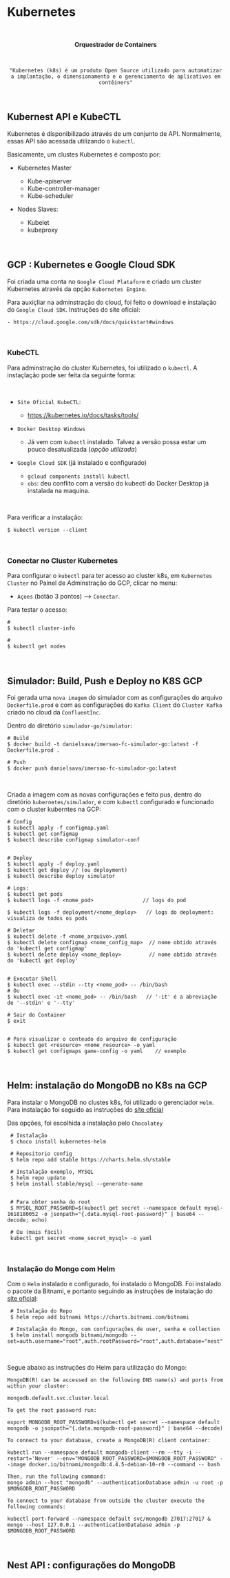 # Kubernetes

<center>

<br>

<b>Orquestrador de Containers</b>

<br>

    "Kubernetes (k8s) é um produto Open Source utilizado para automatizar a implantação, o dimensionamento e o gerenciamento de aplicativos em contêiners"

</center>

<br>

## Kubernest API e KubeCTL

Kubernetes é disponibilizado através de um conjunto de API. Normalmente, essas API são acessada utilizando o `kubectl`.

Basicamente, um clustes Kubernetes é composto por:

 - Kubernetes Master
    - Kube-apiserver
    - Kube-controller-manager
    - Kube-scheduler

 - Nodes Slaves:
    - Kubelet
    - kubeproxy

<br>

## GCP : Kubernetes e Google Cloud SDK

Foi criada uma conta no `Google Cloud Plataform` e criado um cluster Kubernetes através da opção `Kubernetes Engine`.

Para auxiçliar na adminstração do cloud, foi feito o download e instalação do `Google Cloud SDK`. Instruções do site oficial:

    - https://cloud.google.com/sdk/docs/quickstart#windows


<br>

### KubeCTL 

Para adminstração do cluster Kubernetes, foi utilizado o `kubectl`. A instaçlação pode ser feita da seguinte forma:

<br>

 - `Site Oficial KubeCTL`:
    - https://kubernetes.io/docs/tasks/tools/


 - `Docker Desktop Windows` 
   - Já vem com `kubectl` instalado. Talvez a versão possa estar um pouco desatualizada (*opção utilizada*)


 - `Google Cloud SDK` (já instalado e configurado)
   -  `gcloud components install kubectl`
   - `obs`: deu conflito com a versão do kubectl do Docker Desktop já instalada na maquina.

<br>

Para verificar a instalação:

    $ kubectl version --client
   

<br>

### Conectar no Cluster Kubernetes

Para configurar o `kubectl` para ter acesso ao cluster k8s, em `Kubernetes Cluster` no Painel de Adminstração do GCP, clicar no menu:

 - `Açoes` (botão 3 pontos) --> `Conectar`.

 Para testar o acesso:

    #
    $ kubectl cluster-info

    # 
    $ kubectl get nodes

<br>

## Simulador: Build, Push e Deploy no K8S GCP


Foi gerada uma `nova imagem` do simulador com as configurações do arquivo `Dockerfile.prod` e com as configurações do `Kafka Client` do `Cluster Kafka` criado no cloud da `ConfluentInc`.

Dentro do diretório `simulador-go/simulator`:

    # Build
    $ docker build -t danielsava/imersao-fc-simulador-go:latest -f Dockerfile.prod .

    # Push
    $ docker push danielsava/imersao-fc-simulador-go:latest

<br>

Criada a imagem com as novas configurações e feito pus, dentro do diretório `kubernetes/simulador`, e com `kubectl` configurado e funcionado com o cluster kuberntes na GCP:

    # Config
    $ kubectl apply -f configmap.yaml 
    $ kubectl get configmap
    $ kubectl describe configmap simulator-conf


    # Deploy 
    $ kubectl apply -f deploy.yaml
    $ kubectl get deploy // (ou deployment)
    $ kubectl describe deploy simulator

    # Logs: 
    $ kubectl get pods                  
    $ kubectl logs -f <nome_pod>                // logs do pod

    $ kubectl logs -f deployment/<nome_deploy>   // logs do deployment: visualiza de todos os pods  

    # Deletar
    $ kubectl delete -f <nome_arquivo>.yaml
    $ kubectl delete configmap <nome_config_map>  // nome obtido através do 'kubectl get configmap'
    $ kubectl delete deploy <nome_deploy>         // nome obtido através do 'kubectl get deploy'


    # Executar Shell 
    $ kubectl exec --stdin --tty <nome_pod> -- /bin/bash
    # Ou
    $ kubectl exec -it <nome_pod> -- /bin/bash   // '-it' é a abreviação de '--stdin' e '--tty'

    # Sair do Container 
    $ exit


    # Para visualizar o conteudo do arquivo de configuração
    $ kubectl get <resource> <nome_resource> -o yaml
    $ kubectl get configmaps game-config -o yaml    // exemplo

<br>

## Helm: instalação do MongoDB no K8s na GCP

Para instalar o MongoDB no clustes k8s, foi utilizado o gerenciador `Helm`. Para instalação foi seguido as instruções do [site oficial](https://helm.sh/docs/intro/quickstart/)

Das opções, foi escolhida a instalação pelo `Chocolatey`


     # Instalação
     $ choco install kubernetes-helm

     # Repositorio config
     $ helm repo add stable https://charts.helm.sh/stable

     # Instalação exemplo, MYSQL
     $ helm repo update
     $ helm install stable/mysql --generate-name


     # Para obter senha do root
     $ MYSQL_ROOT_PASSWORD=$(kubectl get secret --namespace default mysql-1618180052 -o jsonpath="{.data.mysql-root-password}" | base64 --decode; echo)

     # Ou (mais fácil)
     kubectl get secret <nome_secret_mysql> -o yaml

<br>

### Instalação do Mongo com Helm

Com o `Helm` instalado e configurado, foi instalado o MongoDB. Foi instalado o pacote da Bitnami, e portanto seguindo as instruções de instalação do [site oficial](https://bitnami.com/stack/mongodb/helm):

     
     # Instalação do Repo
     $ helm repo add bitnami https://charts.bitnami.com/bitnami

     # Instalação do Mongo, com configurações de user, senha e collection
     $ helm install mongodb bitnami/mongodb --set=auth.username="root",auth.rootPassword="root",auth.database="nest" 

<br>

Segue abaixo as instruções do Helm para utilização do Mongo:

    MongoDB(R) can be accessed on the following DNS name(s) and ports from within your cluster:

    mongodb.default.svc.cluster.local

    To get the root password run:

    export MONGODB_ROOT_PASSWORD=$(kubectl get secret --namespace default mongodb -o jsonpath="{.data.mongodb-root-password}" | base64 --decode)

    To connect to your database, create a MongoDB(R) client container:

    kubectl run --namespace default mongodb-client --rm --tty -i --restart='Never' --env="MONGODB_ROOT_PASSWORD=$MONGODB_ROOT_PASSWORD" --image docker.io/bitnami/mongodb:4.4.5-debian-10-r0 --command -- bash

    Then, run the following command:
    mongo admin --host "mongodb" --authenticationDatabase admin -u root -p $MONGODB_ROOT_PASSWORD

    To connect to your database from outside the cluster execute the following commands:

    kubectl port-forward --namespace default svc/mongodb 27017:27017 &
    mongo --host 127.0.0.1 --authenticationDatabase admin -p $MONGODB_ROOT_PASSWORD


<br>

## Nest API : configurações do MongoDB